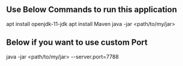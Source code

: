 ## Use Below Commands to run this application 

apt install openjdk-11-jdk 
apt install Maven
java -jar <path/to/my/jar> 

## Below if you want to use custom Port 
java -jar <path/to/my/jar> --server.port=7788
